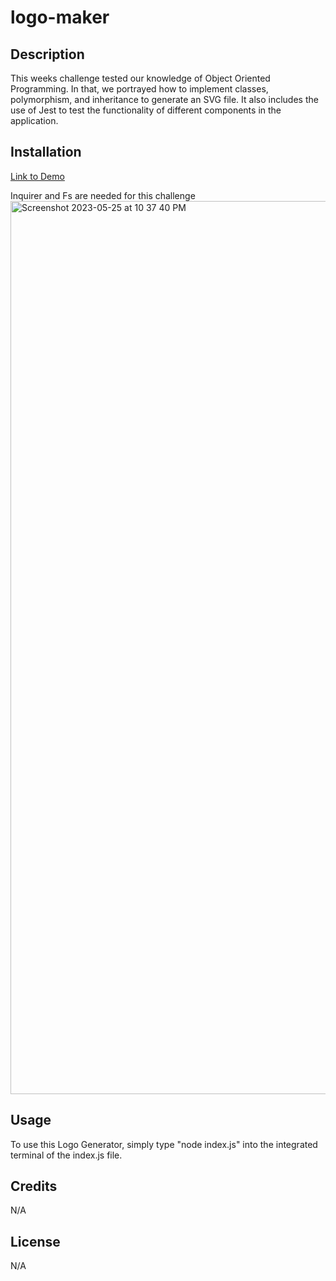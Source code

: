 # logo-maker

## Description

This weeks challenge tested our knowledge of Object Oriented Programming. In that, we portrayed how to implement classes, polymorphism, and inheritance to generate an SVG file. It also includes the use of Jest to test the functionality of different components in the application.

## Installation
[Link to Demo](https://watch.screencastify.com/v/5FMBjcXteROmzjwciPNo)

Inquirer and Fs are needed for this challenge
<img width="1429" alt="Screenshot 2023-05-25 at 10 37 40 PM" src="https://github.com/AipuAmeh/logo-maker/assets/110988589/abce4a50-7bd3-44e5-b3ce-b95dd25e09aa">



## Usage

To use this Logo Generator, simply type "node index.js" into the integrated terminal of the index.js file.

## Credits

N/A

## License

N/A
